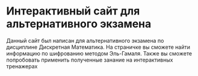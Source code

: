 # Интерактивный сайт для альтернативного экзамена

Данный сайт был написан для альтернативного экзамена по дисциплине Дискретная Математика. 
На страничке вы сможете найти информацию по шифрованию методом Эль-Гамаля. 
Также вы сможете попробовать применить полученные занание на интерактивных тренажерах
